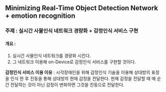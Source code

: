 ## Minimizing Real-Time Object Detection Network + emotion recognition
### 주제 : 실시간 사물인식 네트워크 경량화 + 감정인식 서비스 구현

#### 개요 :
1. 실시간 사물인식 네트워크를 경량화 시킨다.
2. 그 네트워크 이용해 on-Device로 감정인식 서비스를 구현할 것이다.

**감정인식 서비스 이용 이유** : 시각장애인을 위해 감정인식 기술을 이용해 상대방의 표정을 인식 한 후 진동을 통해 상대방의 현재 감정을 전달한다. 현재 감정을 전달할 때 매 순간 전달하는 것이 아닌 감정이 변화하면 그것을 진동으로 전달한다.




